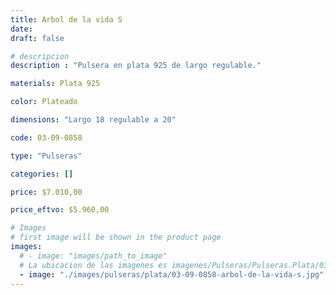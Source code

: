 ```yaml
---
title: Arbol de la vida S
date: 
draft: false

# descripcion
description : "Pulsera en plata 925 de largo regulable."

materials: Plata 925

color: Plateado

dimensions: "Largo 18 regulable a 20"

code: 03-09-0858

type: "Pulseras"

categories: []

price: $7.010,00

price_eftvo: $5.960,00

# Images
# first image will be shown in the product page
images:
  # - image: "images/path_to_image"
  # La ubicacion de las imagenes es imagenes/Pulseras/Pulseras.Plata/03-09-0858-arbol-de-la-vida-s
  - image: "./images/pulseras/plata/03-09-0858-arbol-de-la-vida-s.jpg"
---
```


